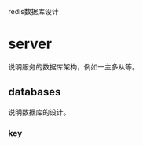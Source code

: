 <!-- coding:utf-8 -->

redis数据库设计

# server #

说明服务的数据库架构，例如一主多从等。

## databases ##

说明数据库的设计。

### key ###
